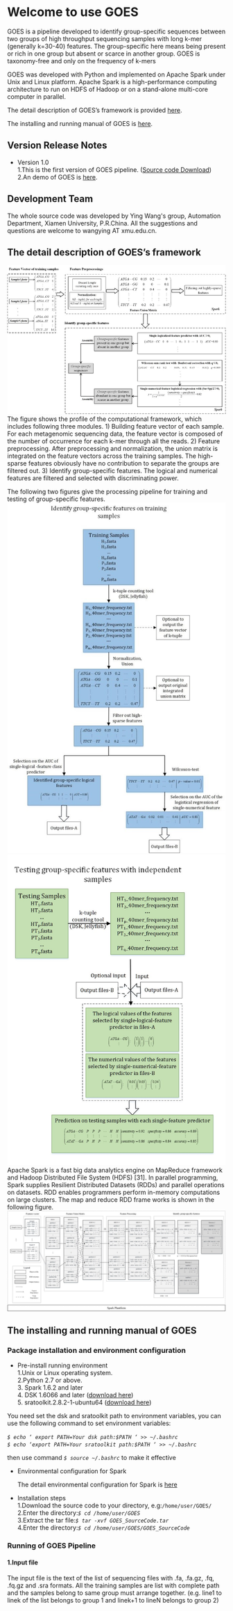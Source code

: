 # Welcome to use GOES  
  
  GOES is a pipeline developed to identify group-specific sequences between two groups of high throughput sequencing samples with long k-mer (generally k=30-40) features. The group-specific here means being present or rich in one group but absent or scarce in another group. GOES is taxonomy-free and only on the frequency of k-mers
    
  GOES was developed with Python and implemented on Apache Spark under Unix and Linux platform.  Apache Spark is a high-performance computing architecture to run on HDFS of Hadoop or on a stand-alone multi-core computer in parallel.
    
  The detail description of GOES’s framework is provided [here]().  
    
  The installing and running manual of GOES is [here]().  
    
## Version Release Notes  
 - Version 1.0  
   1.This is the first version of GOES pipeline. ([Source code Download]())  
   2.An demo of GOES is [here]().  
     
## Development Team  
  The whole source code was developed by Ying Wang's group, Automation Department, Xiamen University, P.R.China. All the suggestions and questions are welcome to wangying AT xmu.edu.cn.  
   
## The detail description of GOES’s framework  
![](https://github.com/VVsmileyx/GOES/blob/master/figure1.jpg)
The figure shows the profile of the computational framework, which includes following three modules. 1) Building feature vector of each sample. For each metagenomic sequencing data, the feature vector is composed of the number of occurrence for each k-mer through all the reads. 2) Feature preprocessing. After preprocessing and normalization, the union matrix is integrated on the feature vectors across the training samples. The high-sparse features obviously have no contribution to separate the groups are filtered out. 3) Identify group-specific features. The logical and numerical features are filtered and selected with discriminating power.  
  
The following two figures give the processing pipeline for training and testing of group-specific features. 
![](https://github.com/VVsmileyx/GOES/blob/master/figure2.jpg) ![](https://github.com/VVsmileyx/GOES/blob/master/figure3.jpg)  
Apache Spark is a fast big data analytics engine on MapReduce framework and Hadoop Distributed File System (HDFS) [31]. In parallel programming, Spark supplies Resilient Distributed Datasets (RDDs) and parallel operations on datasets. RDD enables programmers perform in-memory computations on large clusters. The map and reduce RDD frame works is shown in the following figure.  
![](https://github.com/VVsmileyx/GOES/blob/master/figure4.jpg)
  
## The installing and running manual of GOES
### Package installation and environment configuration  
- Pre-install running environment  
   1.Unix or Linux operating system.  
   2.Python 2.7 or above.  
   3. Spark 1.6.2 and later  
   4. DSK 1.6066 and later ([download here](http://minia.genouest.org/dsk/))  
   5. sratoolkit.2.8.2-1-ubuntu64 ([download here]())  
     
You need set the dsk and sratoolkit path to environment variables, you can use the following command to set environment variables:  
   
   *`$ echo ‘ export PATH=Your dsk path:$PATH ‘ >> ~/.bashrc`*  
   *`$ echo ‘export PATH=Your sratoolkit path:$PATH ‘ >> ~/.bashrc`*  
	   
then use command *`$ source ~/.bashrc`* to make it effective  
  
- Environmental configuration for Spark  
  
  The detail environmental configuration for Spark is [here]()  
    
- Installation steps  
   1.Download the source code to your directory, e.g:`/home/user/GOES/`  
   2.Enter the directory:*`$ cd /home/user/GOES`*  
   3.Extract the tar file:*`$ tar -xvf GOES_SourceCode.tar`*  
   4.Enter the directory:*`$ cd /home/user/GOES/GOES_SourceCode`*  
     
### Running of GOES Pipeline  
  
#### 1.Input file  
The input file is the text of the list of sequencing files with .fa, .fa.gz, .fq, .fq.gz and .sra formats. All the training samples are list with complete path and the samples belong to same group must arrange together. (e.g. line1 to linek of the list belongs to group 1 and linek+1 to lineN belongs to group 2)
